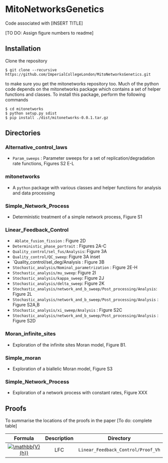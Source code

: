 # MitoNetworksGenetics

Code associated with [INSERT TITLE] 

[TO DO: Assign figure numbers to readme]

## Installation

Clone the repository

```
$ git clone --recursive https://github.com/ImperialCollegeLondon/MitoNetworksGenetics.git
```

to make sure you get the mitonetworks repository too. Much of the python code depends on the mitonetworks package which contains a set of helper functions and classes. To install this package, perform the following commands

```
$ cd mitonetworks
$ python setup.py sdist 
$ pip install ./dist/mitonetworks-0.0.1.tar.gz
```

## Directories

### Alternative_control_laws

- `Param_sweeps` : Parameter sweeps for a set of replication/degradation rate functions, Figures S2 E-L

### mitonetworks

- A `python` package with various classes and helper functions for analysis and data processing

### Simple_Network_Process

- Deterministic treatment of a simple network process, Figure S1

### Linear_Feedback_Control

- ` Ablate_fusion_fission` : Figure 2D
- `Deterministic_phase_portrait` : Figures 2A-C
- `Quality_control/sel_fus/Analysis`: Figure 3A
- `Quality_control/QC_sweep`: Figure 3A inset
- `Quality_control/sel_deg/Analysis : Figure 3B
- `Stochastic_analysis/Nominal_parametrization` : Figure 2E-H
- `Stochastic_analysis/mu_sweep`: Figure 2I
- `Stochastic_analysis/kappa_sweep`: Figure 2J
- `Stochastic_analysis/delta_sweep`: Figure 2K
- `Stochastic_analysis/network_and_b_sweep/Post_processing/Analysis`: Figure 2L
- `Stochastic_analysis/network_and_b_sweep/Post_processing/Analysis` : Figure S2A,B
- `Stochastic_analysis/xi_sweep/Analysis` : Figure S2C
- `Stochastic_analysis/network_and_b_sweep/Post_processing/Analysis` : Figure S2D

### Moran_infinite_sites

 - Exploration of the infinite sites Moran model, Figure B1.

### Simple_moran

 - Exploration of a biallelic Moran model, Figure S3

### Simple_Network_Process

 - Exploration of a network process with constant rates, Figure XXX

## Proofs

To summarise the locations of the proofs in the paper [To do: complete table]

| Formula | Description | Directory|
|:-------:|:-----------:|:--------:|
|<a href="https://www.codecogs.com/eqnedit.php?latex=\mathbb{V}(h))" target="_blank"><img src="https://latex.codecogs.com/gif.latex?\mathbb{V}(h)" title="\mathbb{V}(h))" /></a> | LFC |	`Linear_Feedback_Control/Proof_Vh` |
